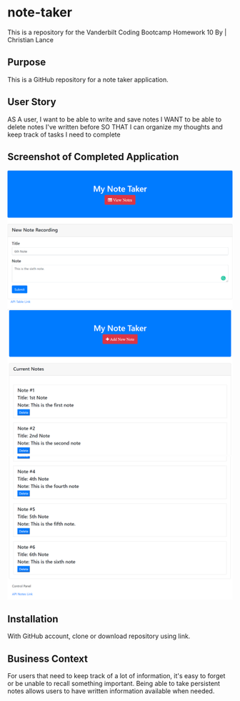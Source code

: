 # note-taker
This is a repository for the Vanderbilt Coding Bootcamp Homework 10
By | Christian Lance


## Purpose
This is a GitHub repository for a note taker application. 


## User Story
AS A user, I want to be able to write and save notes
I WANT to be able to delete notes I've written before
SO THAT I can organize my thoughts and keep track of tasks I need to complete


## Screenshot of Completed Application

![Note Taker Demo](/public/assets\img/NoteRecord.png)
![Note Taker Demo](/public/assets\img/CurrentNotes.png)
![Note Taker Demo](/public/assets\img/RecordedNote.png)



## Installation

With GitHub account, clone or download repository using link. 


## Business Context
For users that need to keep track of a lot of information, it's easy to forget or be unable to recall something important.
Being able to take persistent notes allows users to have written information available when needed.